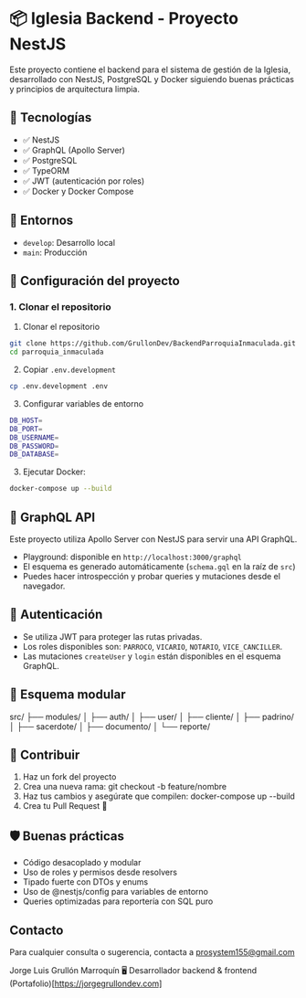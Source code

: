# 📦 Iglesia Backend - Proyecto NestJS

Este proyecto contiene el backend para el sistema de gestión de la Iglesia, desarrollado con NestJS, PostgreSQL y Docker siguiendo buenas prácticas y principios de arquitectura limpia.

## 🚀 Tecnologías

- ✅ NestJS
- ✅ GraphQL (Apollo Server)
- ✅ PostgreSQL
- ✅ TypeORM
- ✅ JWT (autenticación por roles)
- ✅ Docker y Docker Compose

## 🧪 Entornos

- `develop`: Desarrollo local
- `main`: Producción

## 🔧 Configuración del proyecto

### 1. Clonar el repositorio

1. Clonar el repositorio

```bash
git clone https://github.com/GrullonDev/BackendParroquiaInmaculada.git
cd parroquia_inmaculada
```

2. Copiar `.env.development`

```bash
cp .env.development .env
```

3. Configurar variables de entorno

```bash
DB_HOST=
DB_PORT=
DB_USERNAME=
DB_PASSWORD=
DB_DATABASE=
```

3. Ejecutar Docker:

```bash
docker-compose up --build
```

## 🔌 GraphQL API

Este proyecto utiliza Apollo Server con NestJS para servir una API GraphQL.

- Playground: disponible en `http://localhost:3000/graphql`
- El esquema es generado automáticamente (`schema.gql` en la raíz de `src`)
- Puedes hacer introspección y probar queries y mutaciones desde el navegador.

## 🔐 Autenticación

- Se utiliza JWT para proteger las rutas privadas.
- Los roles disponibles son: `PARROCO`, `VICARIO`, `NOTARIO`, `VICE_CANCILLER`.
- Las mutaciones `createUser` y `login` están disponibles en el esquema GraphQL.

## 🧩 Esquema modular

src/
├── modules/
│ ├── auth/
│ ├── user/
│ ├── cliente/
│ ├── padrino/
│ ├── sacerdote/
│ ├── documento/
│ └── reporte/

## 🤝 Contribuir

1. Haz un fork del proyecto
2. Crea una nueva rama: git checkout -b feature/nombre
3. Haz tus cambios y asegúrate que compilen: docker-compose up --build
4. Crea tu Pull Request 🚀

## 🛡 Buenas prácticas

- Código desacoplado y modular
- Uso de roles y permisos desde resolvers
- Tipado fuerte con DTOs y enums
- Uso de @nestjs/config para variables de entorno
- Queries optimizadas para reportería con SQL puro

## Contacto

Para cualquier consulta o sugerencia, contacta a [prosystem155@gmail.com](mailto:prosystem155@gmail.com)

Jorge Luis Grullón Marroquín
🖥 Desarrollador backend & frontend
(Portafolio)[https://jorgegrullondev.com]
